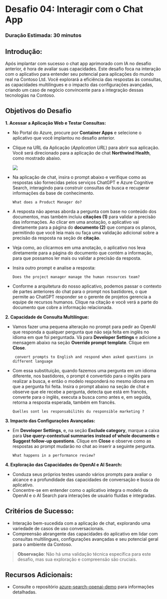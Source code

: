 # Desafio 04: Interagir com o Chat App

### Duração Estimada: 30 minutos

## Introdução:

Após implantar com sucesso o chat app aprimorado com IA no desafio anterior, é hora de avaliar suas capacidades. Este desafio foca na interação com o aplicativo para entender seu potencial para aplicações do mundo real na Contoso Ltd. Você explorará a eficiência das respostas às consultas, as capacidades multilíngues e o impacto das configurações avançadas, criando um caso de negócio convincente para a integração dessas tecnologias na Contoso.

## Objetivos do Desafio

**1. Acessar a Aplicação Web e Testar Consultas:**
   
   - No Portal do Azure, procure por **Container Apps** e selecione o aplicativo que você implantou no desafio anterior.
   - Clique na URL da Aplicação (*Application URL*) para abrir sua aplicação. Você será direcionado para a aplicação de chat **Northwind Health**, como mostrado abaixo.

     ![](../media/lab03-04.png)

- Na aplicação de chat, insira o prompt abaixo e verifique como as respostas são fornecidas pelos serviços ChatGPT e Azure Cognitive Search, interagindo para construir consultas de busca e recuperar informações da base de conhecimento.

   ```
   What does a Product Manager do?
   ```
   
- A resposta não apenas aborda a pergunta com base no conteúdo dos documentos, mas também incluiu **citações (1)** para validar a precisão das informações. Ao clicar em uma anotação, o aplicativo vai diretamente para a página do **documento (2)** que compara os planos, permitindo que você leia mais ou faça uma validação adicional sobre a precisão da resposta na seção de **citação**. 

- Veja como, ao clicarmos em uma anotação, o aplicativo nos leva diretamente para a página do documento que contém a informação, para que possamos ler mais ou validar a precisão da resposta.
  
- Insira outro prompt e analise a resposta: 

   ```
   Does the project manager manage the human resources team?
   ```

- Conforme a arquitetura do nosso aplicativo, podemos passar o contexto de partes anteriores do chat para o prompt nos bastidores, o que permite ao ChatGPT responder se o gerente de projetos gerencia a equipe de recursos humanos. Clique na citação e você verá a parte do documento que cobre a informação relacionada.

**2. Capacidade de Consulta Multilíngue:**
   
- Vamos fazer uma pequena alteração no prompt para pedir ao OpenAI que responda a qualquer pergunta que não seja feita em inglês no idioma em que foi perguntada. Vá para **Developer Settings** e adicione a mensagem abaixo na seção **Override prompt template**. Clique em **Close**.

  ```
   convert prompts to English and respond when asked questions in different language
   ```

- Com essa substituição, quando fazemos uma pergunta em um idioma diferente, nos bastidores, o prompt é convertido para o inglês para realizar a busca, e então o modelo responderá no mesmo idioma em que a pergunta foi feita. Insira o prompt abaixo na seção de chat e observe que ele recebe a pergunta, detecta que está em francês, converte para o inglês, executa a busca como antes e, em seguida, retorna a resposta esperada, também em francês.

   ```
   Quelles sont les responsabilités du responsible marketing ?
   ```

**3. Impacto das Configurações Avançadas:** 

- Em **Developer Settings**, e, na seção **Exclude category**, marque a caixa para **Use query-contextual summaries instead of whole documents** e **Suggest follow-up questions**. Clique em **Close** e observe como as respostas ao prompt mudarão no chat ao inserir a seguinte pergunta.

   ```
   What happens in a performance review?
   ```
**4. Exploração das Capacidades do OpenAI e AI Search:**

  - Conduza seus próprios testes usando vários prompts para avaliar o alcance e a profundidade das capacidades de conversação e busca do aplicativo.
  - Concentre-se em entender como o aplicativo integra o modelo da OpenAI e o AI Search para interações de usuário fluidas e integradas.

## Critérios de Sucesso:
  - Interação bem-sucedida com a aplicação de chat, explorando uma variedade de casos de uso conversacionais.
  - Compreensão abrangente das capacidades do aplicativo em lidar сom consultas multilíngues, configurações avançadas e seu potencial geral para o ambiente da Contoso.
     
> **Observação**:  Não há uma validação técnica específica para este desafio, mas sua exploração e compreensão são cruciais.


## Recursos Adicionais:

- Consulte o repositório [azure-search-openai-demo](https://github.com/Azure-Samples/azure-search-openai-demo) para informações detalhadas.
  
